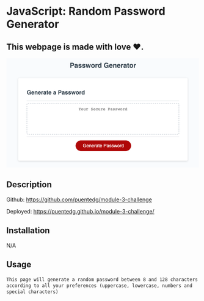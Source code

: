 # JavaScript: Random Password Generator

## This webpage is made with love ❤️.

![me](./Screen%20Shot%202022-09-19%20at%204.04.44%20PM%20(2).png)

## Description

Github:
https://github.com/puentedg/module-3-challenge

Deployed: 
https://puentedg.github.io/module-3-challenge/

## Installation

N/A

## Usage

```
This page will generate a random password between 8 and 128 characters according to all your preferences (uppercase, lowercase, numbers and special characters)
```

